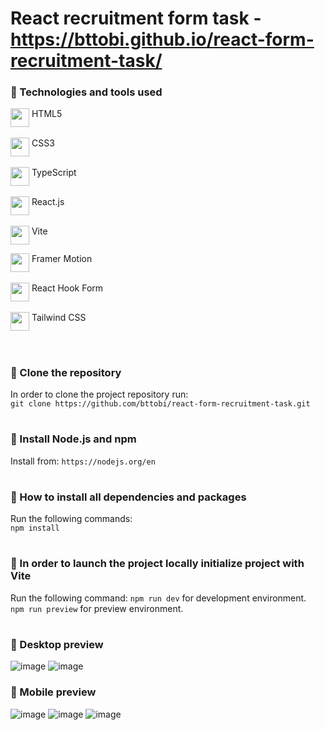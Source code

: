 # React recruitment form task - https://bttobi.github.io/react-form-recruitment-task/


### 🧰 Technologies and tools used
<img align="top" padding="5px" width="30px" src="https://cdn.jsdelivr.net/gh/devicons/devicon/icons/html5/html5-original.svg" /> HTML5 <br/>         
<img align="top" padding="5px" width="30px" src="https://cdn.jsdelivr.net/gh/devicons/devicon/icons/css3/css3-original.svg" /> CSS3 <br/>  
<img align="top" padding="5px" width="30px" src="https://upload.wikimedia.org/wikipedia/commons/thumb/4/4c/Typescript_logo_2020.svg/1200px-Typescript_logo_2020.svg.png" /> TypeScript <br/>  
<img align="top" padding="5px" width="30px" src="https://cdn.jsdelivr.net/gh/devicons/devicon/icons/react/react-original.svg" /> React.js <br/>  
<img align="top" padding="5px" width="30px" src="https://camo.githubusercontent.com/61e102d7c605ff91efedb9d7e47c1c4a07cef59d3e1da202fd74f4772122ca4e/68747470733a2f2f766974656a732e6465762f6c6f676f2e737667" /> Vite <br/>

<img align="top" padding="5px" width="30px" src="https://pagepro.co/blog/wp-content/uploads/2020/03/framer-motion.png" /> Framer Motion <br/>  
<img align="top" padding="5px" width="30px" src="https://github.com/bttobi/react-form-recruitment-task/assets/76923032/41cfd5ca-2417-423d-8876-266bc3b9f905" /> React Hook Form <br/>  
<img align="top" padding="5px" width="30px" src="https://cdn.jsdelivr.net/gh/devicons/devicon/icons/tailwindcss/tailwindcss-plain.svg" /> Tailwind CSS <br/><br/>

#

### 🔧 Clone the repository
In order to clone the project repository run: <br/>
`git clone https://github.com/bttobi/react-form-recruitment-task.git`

#

### 🔧 Install Node.js and npm
Install from:
`https://nodejs.org/en`

#

### 🔧 How to install all dependencies and packages
Run the following commands: <br/>
`npm install`

#

### 🔧 In order to launch the project locally initialize project with Vite
Run the following command:
`npm run dev` for development environment. <br/>
`npm run preview` for preview environment. <br/>

#

### 🎨 Desktop preview
![image](https://github.com/bttobi/react-form-recruitment-task/assets/76923032/fe928941-9466-4719-a812-de6b5455b133)
![image](https://github.com/bttobi/react-form-recruitment-task/assets/76923032/ba3bdc24-423e-425d-b8b2-b0126034897e)

### 🎨 Mobile preview
![image](https://github.com/bttobi/react-form-recruitment-task/assets/76923032/d5017e65-2f9c-42e2-ae33-c062aaf02cb7)
![image](https://github.com/bttobi/react-form-recruitment-task/assets/76923032/8e161d26-6819-4cfa-aa7d-ac1eb210d90b)
![image](https://github.com/bttobi/react-form-recruitment-task/assets/76923032/633d9c1b-9de6-40c8-a8c1-f1d0ba57496a)

